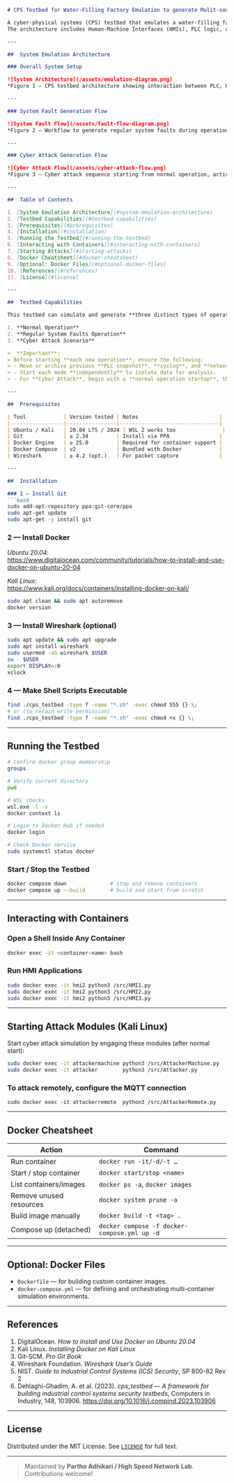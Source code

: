 ```markdown
# CPS Testbed for Water-Filling Factory Emulation to generate Mulit-source Operational Data (Normal, Common System/Physical Faults, Faults caused by Cyber Attack

A cyber-physical systems (CPS) testbed that emulates a water-filling factory process.  
The architecture includes Human-Machine Interfaces (HMIs), PLC logic, and attacker nodes to simulate both normal operation and cyber attacks.

---

##  System Emulation Architecture

### Overall System Setup

![System Architecture](/assets/emulation-diagram.png)  
*Figure 1 – CPS testbed architecture showing interaction between PLC, HMIs, attackers, and physical process simulation.*

---

### System Fault Generation Flow

![System Fault Flow](/assets/fault-flow-diagram.png)  
*Figure 2 – Workflow to generate regular system faults during operation, simulating sensor or actuator-level issues.*

---

### Cyber Attack Generation Flow

![Cyber Attack Flow](/assets/cyber-attack-flow.png)  
*Figure 3 – Cyber attack sequence starting from normal operation, activating attacker modules mid-execution for continuous attacks.*

---

##  Table of Contents

1. [System Emulation Architecture](#system-emulation-architecture)
2. [Testbed Capabilities](#testbed-capabilities)
3. [Prerequisites](#prerequisites)
4. [Installation](#installation)
5. [Running the Testbed](#running-the-testbed)
6. [Interacting with Containers](#interacting-with-containers)
7. [Starting Attacks](#starting-attacks)
8. [Docker Cheatsheet](#docker-cheatsheet)
9. [Optional: Docker Files](#optional-docker-files)
10. [References](#references)
11. [License](#license)

---

##  Testbed Capabilities

This testbed can simulate and generate **three distinct types of operational data**:

1. **Normal Operation**
2. **Regular System Faults Operation**
3. **Cyber Attack Scenario**

>  **Important**:  
> Before starting **each new operation**, ensure the following:
> - Move or archive previous **PLC snapshot**, **syslog**, and **network traffic capture files**.  
> - Start each mode **independently** to isolate data for analysis.  
> - For **Cyber Attack**, begin with a **normal operation startup**, then activate the **attacker machine** to deploy all attacks in sequence.

---

##  Prerequisites

| Tool            | Version tested | Notes                          |
|-----------------|----------------|--------------------------------|
| Ubuntu / Kali   | 20.04 LTS / 2024 | WSL 2 works too               |
| Git             | ≥ 2.34         | Install via PPA                |
| Docker Engine   | ≥ 25.0         | Required for container support |
| Docker Compose  | v2             | Bundled with Docker            |
| Wireshark       | ≥ 4.2 (opt.)   | For packet capture             |

---

##  Installation

### 1 — Install Git
```bash
sudo add-apt-repository ppa:git-core/ppa
sudo apt-get update
sudo apt-get -y install git
```

### 2 — Install Docker

*Ubuntu 20.04*:  
https://www.digitalocean.com/community/tutorials/how-to-install-and-use-docker-on-ubuntu-20-04

*Kali Linux*:  
https://www.kali.org/docs/containers/installing-docker-on-kali/

```bash
sudo apt clean && sudo apt autoremove
docker version
```

### 3 — Install Wireshark (optional)
```bash
sudo apt update && sudo apt upgrade
sudo apt install wireshark
sudo usermod -aG wireshark $USER
su - $USER
export DISPLAY=:0
xclock
```

### 4 — Make Shell Scripts Executable
```bash
find ./cps_testbed -type f -name "*.sh" -exec chmod 555 {} \;
# or (to retain write permission)
find ./cps_testbed -type f -name "*.sh" -exec chmod +x {} \;
```

---

##  Running the Testbed

```bash
# Confirm docker group membership
groups

# Verify current directory
pwd

# WSL checks
wsl.exe -l -v
docker context ls

# Login to Docker Hub if needed
docker login

# Check Docker service
sudo systemctl status docker
```

### Start / Stop the Testbed
```bash
docker compose down              # stop and remove containers
docker compose up --build        # build and start from scratch
```

---

##  Interacting with Containers

### Open a Shell Inside Any Container
```bash
docker exec -it <container-name> bash
```

### Run HMI Applications
```bash
sudo docker exec -it hmi2 python3 /src/HMI1.py
sudo docker exec -it hmi2 python3 /src/HMI2.py
sudo docker exec -it hmi2 python3 /src/HMI3.py
```

---

##  Starting Attack Modules (Kali Linux)

Start cyber attack simulation by engaging these modules (after normal start):
```bash
sudo docker exec -it attackermachine python3 /src/AttackerMachine.py
sudo docker exec -it attacker        python3 /src/Attacker.py
```
### To attack remotely, configure the MQTT connection
```
sudo docker exec -it attackerremote  python3 /src/AttackerRemote.py
```

---

##  Docker Cheatsheet

| Action                     | Command |
|----------------------------|---------|
| Run container              | `docker run -it/-d/-t …` |
| Start / stop container     | `docker start/stop <name>` |
| List containers/images     | `docker ps -a`, `docker images` |
| Remove unused resources    | `docker system prune -a` |
| Build image manually       | `docker build -t <tag> .` |
| Compose up (detached)      | `docker compose -f docker-compose.yml up -d` |

---

##  Optional: Docker Files

- `Dockerfile` — for building custom container images.
- `docker-compose.yml` — for defining and orchestrating multi-container simulation environments.

---

##  References

1. DigitalOcean. *How to Install and Use Docker on Ubuntu 20.04*  
2. Kali Linux. *Installing Docker on Kali Linux*  
3. Git-SCM. *Pro Git Book*  
4. Wireshark Foundation. *Wireshark User’s Guide*  
5. NIST. *Guide to Industrial Control Systems (ICS) Security*, SP 800-82 Rev 2  
6. Dehlaghi-Ghadim, A. et al. (2023). *cps_testbed — A framework for building industrial control systems security testbeds*, Computers in Industry, 148, 103906. https://doi.org/10.1016/j.compind.2023.103906

---

##  License

Distributed under the MIT License. See [`LICENSE`](LICENSE) for full text.

---

> Maintained by **Partho Adhikari / High Speed Network Lab**. Contributions welcome!
```
